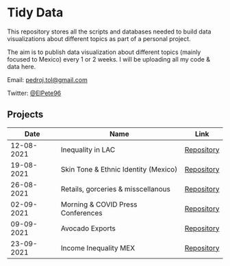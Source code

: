 # Tidy Data
This repository stores all the scripts and databases needed to build data visualizations about different topics as part of a personal project. 

The aim is to publish data visualization about different topics (mainly focused to Mexico) every 1 or 2 weeks. I will be uploading all my code & data here.

Email: pedroj.tol@gmail.com

Twitter: [@ElPete96](https://twitter.com/ElPete96)

## Projects

| Date     | Name              | Link                                                                                                         |
|----------|-------------------|--------------------------------------------------------------------------------------------------------------|
|12-08-2021| Inequality in LAC | [Repository](https://github.com/PedroToL/TidyData/tree/main/12-08-2021%20(Inequality%20in%20Latin%20America))|
|19-08-2021| Skin Tone & Ethnic Identity (Mexico)| [Repository](https://github.com/PedroToL/TidyData/tree/main/19-08-2021%20(Ethnic%20Identity%20%26%20Skin%20Tone))|
|26-08-2021| Retails, gorceries & misscellanous | [Repository](https://github.com/PedroToL/TidyData/tree/main/26-08-2021%20(Retail,%20groceries%20and%20miscellaneous)) |
|02-09-2021| Morning & COVID Press Conferences | [Repository](https://github.com/PedroToL/TidyData/tree/main/03-09-2021%20(Press%20Conferences)) |
|09-09-2021| Avocado Exports | [Repository](https://github.com/PedroToL/TidyData/tree/main/10-09-2021%20(Avocado%20Exports)) |
|23-09-2021| Income Inequality MEX | [Repository](https://github.com/PedroToL/TidyData/tree/main/23-09-2021%20(Income%20Inequality)) |


